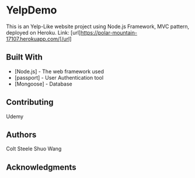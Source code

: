 # YelpDemo

This is an Yelp-Like website project using Node.js Framework, MVC pattern, deployed on Heroku.
Link: [url]https://polar-mountain-17107.herokuapp.com/[/url]

## Built With

* [Node.js] - The web framework used
* [passport] - User Authentication tool
* [Mongoose] - Database 

## Contributing
Udemy

## Authors
Colt Steele
Shuo Wang

## Acknowledgments
